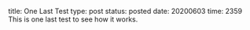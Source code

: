 title: One Last Test
type: post
status: posted
date: 20200603
time: 2359
This is one last test to see how it works.